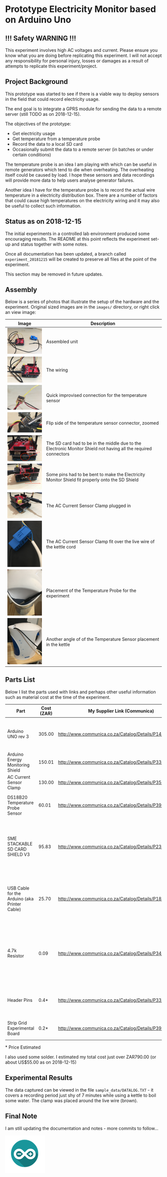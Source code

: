 # Prototype Electricity Monitor based on Arduino Uno

## !!! Safety WARNING !!!

This experiment involves high AC voltages and current. Please ensure you know what you are doing before replicating this 
experiment. I will not accept any responsibility for personal injury, losses or damages as a result of attempts to 
replicate this experiment/project.

## Project Background

This prototype was started to see if there is a viable way to deploy sensors in the field that could record electricity 
usage.

The end goal is to integrate a GPRS module for sending the data to a remote server (still TODO as on 2018-12-15).

The objectives of the prototype:

* Get electricity usage
* Get temperature from a temperature probe
* Record the data to a local SD card
* Occasionally submit the data to a remote server (in batches or under certain conditions)

The temperature probe is an idea I am playing with which can be useful in remote generators which tend to die when 
overheating. The overheating itself could be caused by load. I hope these sensors and data recordings will provide more 
data to help users analyse generator failures.

Another idea I have for the temperature probe is to record the actual wire temperature in a electricity distribution 
box. There are a number of factors that could cause high temperatures on the electricity wiring and it may also be 
useful to collect such information.

## Status as on 2018-12-15

The initial experiments in a controlled lab environment produced some encouraging results. The README at this point 
reflects the experiment set-up and status together with some notes.

Once all documentation has been updated, a branch called `experiment_20181215` will be created to preserve all files at 
the point of the experiment.

This section may be removed in future updates.

## Assembly

Below is a series of photos that illustrate the setup of the hardware and the experiment. Original sized images are in 
the `images/` directory, or right click an view image:

| Image | Description |
|-------|-------------|
| <img src="images/20181215_101302761_iOS.jpg" alt="Assembled unit" width="200"/> | Assembled unit   |
| <img src="images/20181215_101307415_iOS.jpg" alt="Assembled unit" width="200"/> | The wiring   |
| <img src="images/20181215_101417147_iOS.jpg" alt="Assembled unit" width="200"/> | Quick improvised connection for the temperature sensor |
| <img src="images/20181215_101530103_iOS_zoomed.jpg" alt="Assembled unit" width="200"/> | Flip side of the temperature sensor connector, zoomed |
| <img src="images/20181215_101753814_iOS_highlighted.jpg" alt="Assembled unit" width="200"/> | The SD card had to be in the middle due to the Electronic Monitor Shield not having all the required connectors |
| <img src="images/20181215_101833177_iOS_highlighted.jpg" alt="Assembled unit" width="200"/> | Some pins had to be bent to make the Electricity Monitor Shield fit properly onto the SD Shield |
| <img src="images/20181215_101905358_iOS.jpg" alt="Assembled unit" width="200"/> | The AC Current Sensor Clamp plugged in |
| <img src="images/20181215_102541804_iOS.jpg" alt="Assembled unit" width="200"/> | The AC Current Sensor Clamp fit over the live wire of the kettle cord |
| <img src="images/20181215_102559115_iOS.jpg" alt="Assembled unit" width="200"/> | Placement of the Temperature Probe for the experiment |
| <img src="images/20181215_102611815_iOS.jpg" alt="Assembled unit" width="200"/> | Another angle of of the Temperature Sensor placement in the kettle |


## Parts List

Below I list the parts used with links and perhaps other useful information such as material cost at the time of the 
experiment.


| Part                                          | Cost (ZAR) | My Supplier Link (Communica)                           | Notes                                                                                                                 |
|-----------------------------------------------|------------|--------------------------------------------------------|-----------------------------------------------------------------------------------------------------------------------|
| Arduino UNO rev 3                             |     305.00 | http://www.communica.co.za/Catalog/Details/P1424521842 | I have a number of UNO's lying around so I used an old one.                                                           |
| Arduino Energy Monitoring Shield              |     150.01 | http://www.communica.co.za/Catalog/Details/P3308369411 |   |
| AC Current Sensor Clamp                       |     130.00 | http://www.communica.co.za/Catalog/Details/P3569610177 |   |
| DS18B20 Temperature Probe Sensor              |      60.01 | http://www.communica.co.za/Catalog/Details/P3958148566 | Pick a waterproof one - just for incase :-)                                                                           |
| SME STACKABLE SD CARD SHIELD V3               |      95.83 | http://www.communica.co.za/Catalog/Details/P2363846356 | I did not include the cost of the SD card as I am sure everyone must have a couple lying around they can use.         |
| USB Cable for the Arduino (aka Printer Cable) |      25.70 | http://www.communica.co.za/Catalog/Details/P1837703657 | I used a spare one - I have a whole lot of assorted cables collected over the years :-)                               |
| 4.7k Resistor                                 |       0.09 | http://www.communica.co.za/Catalog/Details/P3423848296 | I did not buy this online. I used some spairs I have left from a previous resistor kit/pack I purchased from SparkFun |
| Header Pins                                   |       0.4* | http://www.communica.co.za/Catalog/Details/P3333231207 | Used for convienence of connecting the probe to the Arduino.                                                          |
| Strip Grid Experimental Board                 |       0.2* | http://www.communica.co.za/Catalog/Details/P3913707199 | Only used a tiny piece - 3x3 holes required. 

\* Price Estimated

I also used some solder. I estimated my total cost just over ZAR790.00 (or about US$55.00 as on 2018-12-15)

## Experimental Results

The data captured can be viewed in the file `sample_data/DATALOG.TXT` - it covers a recording period just shy of 7 
minutes while using a kettle to boil some water. The clamp was placed around the live wire (brown).

## Final Note

I am still updating the documentation and notes - more commits to follow...

![Arduino Project](images/arduino-computer-software-library-electronics-arduino-logo-small.png)
